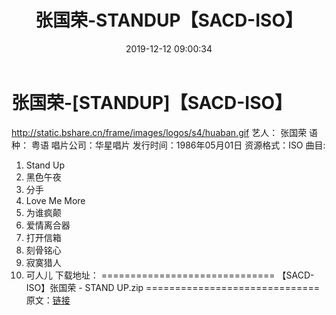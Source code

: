 ﻿---
title: 张国荣-STANDUP【SACD-ISO】
date: 2019-12-12 09:00:34
categories: WAV车载音乐、镜像
tags: 华语中文
---
# 张国荣-[STANDUP]【SACD-ISO】

http://static.bshare.cn/frame/images/logos/s4/huaban.gif
艺人： 张国荣
语种： 粤语
唱片公司：华星唱片
发行时间：1986年05月01日
资源格式：ISO
曲目:
01. Stand Up
02. 黑色午夜
03. 分手
04. Love Me More
05. 为谁疯颠
06. 爱情离合器
07. 打开信箱
08. 刻骨铭心
09. 寂寞猎人
10. 可人儿
下载地址：
==============================
【SACD-ISO】张国荣 - STAND UP.zip
==============================
原文：[链接](https://blog.sina.com.cn/s/blog_1647c7e7601030iv4.html)